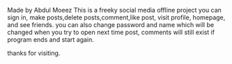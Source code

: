 Made by Abdul Moeez
This is a freeky social media offline project
you can sign in, make posts,delete posts,comment,like post, visit profile, homepage, and see friends.
you can also change password and name which will be changed when you try to open next time 
post, comments will still exist if program ends and start again.

thanks for visiting.
